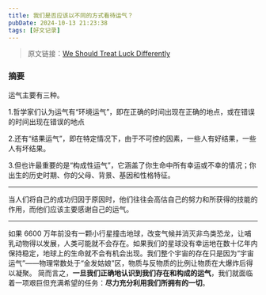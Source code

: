 ```yaml
---
title: 我们是否应该以不同的方式看待运气？
pubDate: 2024-10-13 21:23:38
tags: [好文记录]
---
```


> 原文链接：[We Should Treat Luck Differently](https://www.theguardian.com/books/2024/oct/07/the-big-idea-should-we-be-thinking-about-luck-differently)


### 摘要
运气主要有三种。

1.哲学家们认为运气有“环境运气”，即在正确的时间出现在正确的地点，或在错误的时间出现在错误的地点

2.还有“结果运气”，即在特定情况下，由于不可控的因素，一些人有好结果，一些人有坏结果。

3.但也许最重要的是“构成性运气”，它涵盖了你生命中所有幸运或不幸的情况；你出生的历史时期、你的父母、背景、基因和性格特征。

---

当人们将自己的成功归因于原因时，他们往往会高估自己的努力和所获得的技能的作用，而他们应该主要感谢自己的运气。

---

如果 6600 万年前没有一颗小行星撞击地球，改变气候并消灭非鸟类恐龙，让哺乳动物得以发展，人类可能就不会存在。如果我们的星球没有幸运地在数十亿年内保持稳定，地球上的生命就不会有机会出现。我们整个宇宙的存在只是因为“宇宙运气”——物理常数处于“金发姑娘”区，物质与反物质的比例让物质在大爆炸后得以凝聚。
简而言之，**一旦我们正确地认识到我们存在和构成的运气**，我们就面临着一项艰巨但充满希望的任务：**尽力充分利用我们所拥有的一切**。